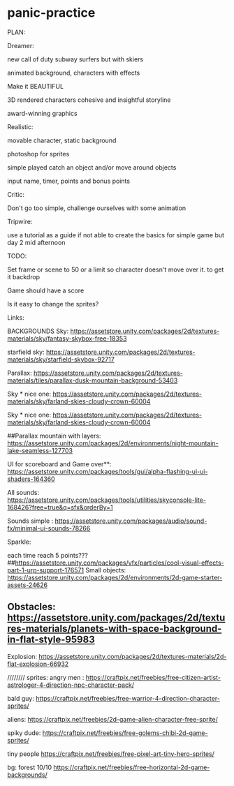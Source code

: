# panic-practice

PLAN:

Dreamer:

new call of duty
subway surfers but with skiers

animated background, characters with effects

Make it BEAUTIFUL

3D rendered characters
cohesive and insightful storyline

award-winning graphics

Realistic:

movable character, static background

photoshop for sprites

simple played catch an object and/or move around objects

input name, timer, points and bonus points

Critic:

Don't go too simple, challenge ourselves with some animation

Tripwire:

use a tutorial as a guide if not able to create the basics for simple game but day 2 mid afternoon

TODO:

Set frame or scene to 50 or a limit so character doesn't move over it.
to get it backdrop

Game should have a score

Is it easy to change the sprites?



Links:

BACKGROUNDS
Sky:  https://assetstore.unity.com/packages/2d/textures-materials/sky/fantasy-skybox-free-18353

starfield sky: https://assetstore.unity.com/packages/2d/textures-materials/sky/starfield-skybox-92717

Parallax: https://assetstore.unity.com/packages/2d/textures-materials/tiles/parallax-dusk-mountain-background-53403

Sky * nice one: https://assetstore.unity.com/packages/2d/textures-materials/sky/farland-skies-cloudy-crown-60004



Sky * nice one: https://assetstore.unity.com/packages/2d/textures-materials/sky/farland-skies-cloudy-crown-60004

##Parallax mountain with layers: https://assetstore.unity.com/packages/2d/environments/night-mountain-lake-seamless-127703





UI for scoreboard and Game over**: https://assetstore.unity.com/packages/tools/gui/alpha-flashing-ui-ui-shaders-164360




All sounds: https://assetstore.unity.com/packages/tools/utilities/skyconsole-lite-168426?free=true&q=sfx&orderBy=1

Sounds simple : https://assetstore.unity.com/packages/audio/sound-fx/minimal-ui-sounds-78266




Sparkle:

each time reach 5 points??? ##https://assetstore.unity.com/packages/vfx/particles/cool-visual-effects-part-1-urp-support-176571
Small objects: https://assetstore.unity.com/packages/2d/environments/2d-game-starter-assets-24626

## Obstacles: https://assetstore.unity.com/packages/2d/textures-materials/planets-with-space-background-in-flat-style-95983

Explosion: https://assetstore.unity.com/packages/2d/textures-materials/2d-flat-explosion-66932


////////
sprites:
angry men : https://craftpix.net/freebies/free-citizen-artist-astrologer-4-direction-npc-character-pack/

bald guy: https://craftpix.net/freebies/free-warrior-4-direction-character-sprites/

aliens: https://craftpix.net/freebies/2d-game-alien-character-free-sprite/

spiky dude: https://craftpix.net/freebies/free-golems-chibi-2d-game-sprites/

tiny people https://craftpix.net/freebies/free-pixel-art-tiny-hero-sprites/

bg:
forest 10/10 https://craftpix.net/freebies/free-horizontal-2d-game-backgrounds/
